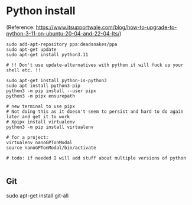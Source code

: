 # Python install

(Reference: https://www.itsupportwale.com/blog/how-to-upgrade-to-python-3-11-on-ubuntu-20-04-and-22-04-lts/)

```
sudo add-apt-repository ppa:deadsnakes/ppa
sudo apt-get update
sudo apt-get install python3.11

# !! Don't use update-alternatives with python it will fuck up your shell etc. !!

sudo apt-get install python-is-python3
sudo apt install python3-pip
python3 -m pip install --user pipx
python3 -m pipx ensurepath

# new terminal to use pipx
# Not doing this as it doesn't seem to persist and hard to do again later and get it to work
# Xpipx install virtualenv
python3 -m pip install virtualenv

# for a project:
virtualenv nanoGPTonModal
source nanoGPTonModal/bin/activate

# todo: if needed I will add stuff about multiple versions of python


```
## Git

sudo apt-get install git-all
